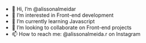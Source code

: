 - 👋 Hi, I’m @alissonalmeidar
- 👀 I’m interested in Front-end development
- 🌱 I’m currently learning Javascript
- 💞️ I’m looking to collaborate on Front-end projects
- 📫 How to reach me: @alissonalmeida.r on Instagram

<!---
alissonalmeidar/alissonalmeidar is a ✨ special ✨ repository because its `README.md` (this file) appears on your GitHub profile.
You can click the Preview link to take a look at your changes.
--->

